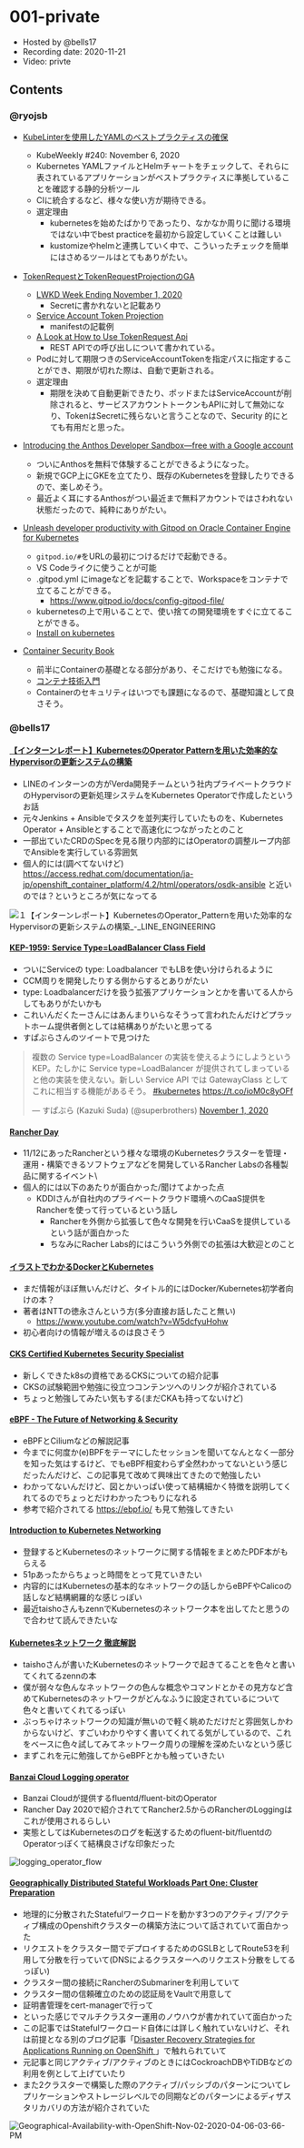 # 001-private

- Hosted by @bells17
- Recording date: 2020-11-21
- Video: privte

## Contents

### @ryojsb

- [KubeLinterを使用したYAMLのベストプラクティスの確保](https://www.civo.com/learn/yaml-best-practices-using-kubelinter)
  - KubeWeekly #240: November 6, 2020
  - Kubernetes YAMLファイルとHelmチャートをチェックして、それらに表されているアプリケーションがベストプラクティスに準拠していることを確認する静的分析ツール
  - CIに統合するなど、様々な使い方が期待できる。
  - 選定理由
    - kubernetesを始めたばかりであったり、なかなか周りに聞ける環境ではない中でbest practiceを最初から設定していくことは難しい
     - kustomizeやhelmと連携していく中で、こういったチェックを簡単にはさめるツールはとてもありがたい。

- [TokenRequestとTokenRequestProjectionのGA](https://github.com/kubernetes/kubernetes/pull/93258)
  - [LWKD Week Ending November 1, 2020](http://lwkd.info/2020/20201102)
    - Secretに書かれないと記載あり
  - [Service Account Token Projection](https://kubernetes.io/docs/tasks/configure-pod-container/configure-service-account/#service-account-token-volume-projection)
    - manifestの記載例
  - [A Look at How to Use TokenRequest Api](https://jpweber.io/blog/a-look-at-tokenrequest-api/)
    - REST APIでの呼び出しについて書かれている。
  - Podに対して期限つきのServiceAccountTokenを指定パスに指定することができ、期限が切れた際は、自動で更新される。
  - 選定理由
    - 期限を決めて自動更新できたり、ポッドまたはServiceAccountが削除されると、サービスアカウントトークンもAPIに対して無効になり、TokenはSecretに残らないと言うことなので、Security 的にとても有用だと思った。

- [Introducing the Anthos Developer Sandbox—free with a Google account](https://cloud.google.com/blog/topics/anthos/introducing-the-anthos-developer-sandbox)
  - ついにAnthosを無料で体験することができるようになった。
  - 新規でGCP上にGKEを立てたり、既存のKubernetesを登録したりできるので、楽しめそう。
  - 最近よく耳にするAnthosがつい最近まで無料アカウントではさわれない状態だったので、純粋にありがたい。

- [Unleash developer productivity with Gitpod on Oracle Container Engine for Kubernetes](https://blogs.oracle.com/cloud-infrastructure/unleash-developer-productivity-with-gitpod-on-oracle-container-engine-for-kubernetes)
  - `gitpod.io/#`をURLの最初につけるだけで起動できる。
  - VS Codeライクに使うことが可能
  - .gitpod.yml にimageなどを記載することで、Workspaceをコンテナで立てることができる。
    - https://www.gitpod.io/docs/config-gitpod-file/
  - kubernetesの上で用いることで、使い捨ての開発環境をすぐに立てることができる。
  - [Install on kubernetes](https://www.gitpod.io/docs/self-hosted/latest/install/install-on-kubernetes/)

- [Container Security Book](https://container-security.dev/)
  - 前半にContainerの基礎となる部分があり、そこだけでも勉強になる。
  - [コンテナ技術入門](https://eh-career.com/engineerhub/entry/2019/02/05/103000#%E3%82%B3%E3%83%B3%E3%83%86%E3%83%8A%E3%81%A8%E3%81%AF)
  - Containerのセキュリティはいつでも課題になるので、基礎知識として良さそう。

### @bells17

#### [【インターンレポート】KubernetesのOperator Patternを用いた効率的なHypervisorの更新システムの構築](https://engineering.linecorp.com/ja/blog/internship-report20-hypervisor-update-system-with-kubernetes/)

- LINEのインターンの方がVerda開発チームという社内プライベートクラウドのHypervisorの更新処理システムをKubernetes Operatorで作成したというお話
- 元々Jenkins + Ansibleでタスクを並列実行していたものを、Kubernetes Operator + Ansibleとすることで高速化につながったとのこと
- 一部出ていたCRDのSpecを見る限り内部的にはOperatorの調整ループ内部でAnsibleを実行している雰囲気
- 個人的には(調べてないけど) https://access.redhat.com/documentation/ja-jp/openshift_container_platform/4.2/html/operators/osdk-ansible と近いのでは？というところが気になってる


![１【インターンレポート】KubernetesのOperator_Patternを用いた効率的なHypervisorの更新システムの構築_-_LINE_ENGINEERING](https://user-images.githubusercontent.com/2158863/99149095-5751da80-26cf-11eb-80c5-fe2eb7df37f4.png)


#### [KEP-1959: Service Type=LoadBalancer Class Field](https://github.com/kubernetes/enhancements/pull/1960)

- ついにServiceの type: Loadbalancer でもLBを使い分けられるように
- CCM周りを開発したりする側からするとありがたい
- type: Loadbalancerだけを扱う拡張アプリケーションとかを書いてる人からしてもありがたいかも
- これいんだくたーさんにはあんまりいらなそうって言われたんだけどプラットホーム提供者側としては結構ありがたいと思ってる
- すぱぶらさんのツイートで見つけた

<blockquote class="twitter-tweet"><p lang="ja" dir="ltr">複数の Service type=LoadBalancer の実装を使えるようにしようという KEP。たしかに Service type=LoadBalancer が提供されてしまっていると他の実装を使えない。新しい Service API では GatewayClass としてこれに相当する機能があるそう。 <a href="https://twitter.com/hashtag/kubernetes?src=hash&amp;ref_src=twsrc%5Etfw">#kubernetes</a> <a href="https://t.co/ioM0c8yOFf">https://t.co/ioM0c8yOFf</a></p>&mdash; すぱぶら (Kazuki Suda) (@superbrothers) <a href="https://twitter.com/superbrothers/status/1322699680996757505?ref_src=twsrc%5Etfw">November 1, 2020</a></blockquote>

#### [Rancher Day](https://rancher.co.jp/rdt2020/)

- 11/12にあったRancherという様々な環境のKubernetesクラスターを管理・運用・構築できるソフトウェアなどを開発しているRancher Labsの各種製品に関するイベント\
- 個人的には以下のあたりが面白かった/聞けてよかった点
  - KDDIさんが自社内のプライベートクラウド環境へのCaaS提供をRancherを使って行っているという話し
    - Rancherを外側から拡張して色々な開発を行いCaaSを提供しているという話が面白かった
    - ちなみにRacher Labs的にはこういう外側での拡張は大歓迎とのこと

#### [イラストでわかるDockerとKubernetes](https://www.amazon.co.jp/dp/4297118378)

- まだ情報がほぼ無いんだけど、タイトル的にはDocker/Kubernetes初学者向けの本？
- 著者はNTTの徳永さんという方(多分直接お話したこと無い)
  - https://www.youtube.com/watch?v=W5dcfyuHohw
- 初心者向けの情報が増えるのは良さそう

####  [CKS Certified Kubernetes Security Specialist](https://medium.com/faun/cks-certified-kubernetes-security-specialist-418d55c86465)

- 新しくできたk8sの資格であるCKSについての紹介記事
- CKSの試験範囲や勉強に役立つコンテンツへのリンクが紹介されている
- ちょっと勉強してみたい気もする(まだCKAも持ってないけど)

#### [eBPF - The Future of Networking & Security](https://cilium.io/blog/2020/11/10/ebpf-future-of-networking/)

- eBPFとCiliumなどの解説記事
- 今までに何度か(e)BPFをテーマにしたセッションを聞いてなんとなく一部分を知った気はするけど、でもeBPF相変わらず全然わかってないという感じだったんだけど、この記事見て改めて興味出てきたので勉強したい
- わかってないんだけど、図とかいっぱい使って結構細かく特徴を説明してくれてるのでちょっとだけわかったつもりになれる
- 参考で紹介されてる https://ebpf.io/ も見て勉強してきたい

#### [Introduction to Kubernetes Networking](https://www.tigera.io/lp/kubernetes-networking-ebook)

- 登録するとKubernetesのネットワークに関する情報をまとめたPDF本がもらえる
- 51pあったからちょっと時間をとって見ていきたい
- 内容的にはKubernetesの基本的なネットワークの話しからeBPFやCalicoの話しなど結構網羅的な感じっぽい
- 最近taishoさんもzennでKubernetesのネットワーク本を出してたと思うので合わせて読んできたいな


#### [Kubernetesネットワーク 徹底解説](https://zenn.dev/taisho6339/books/fc6facfb640d242dc7ec)

- taishoさんが書いたKubernetesのネットワークで起きてることを色々と書いてくれてるzennの本
- 僕が弱々な色んなネットワークの色んな概念やコマンドとかその見方など含めてKubernetesのネットワークがどんなふうに設定されているについて色々と書いてくれてるっぽい
- ぶっちゃけネットワークの知識が無いので軽く眺めただけだと雰囲気しかわからないけど、すごいわかりやすく書いてくれてる気がしているので、これをベースに色々試してみてネットワーク周りの理解を深めたいなという感じ
- まずこれを元に勉強してからeBPFとかも触っていきたい

#### [Banzai Cloud Logging operator](https://github.com/banzaicloud/logging-operator)

- Banzai Cloudが提供するfluentd/fluent-bitのOperator
- Rancher Day 2020で紹介されててRancher2.5からのRancherのLoggingはこれが使用されるらしい
- 実態としてはKubernetesのログを転送するためのfluent-bit/fluentdのOperatorっぽくて結構良さげな印象だった

![logging_operator_flow](https://user-images.githubusercontent.com/2158863/99152424-0c42c200-26e5-11eb-9594-4b47489f7b7a.png)

#### [Geographically Distributed Stateful Workloads Part One: Cluster Preparation](https://www.openshift.com/blog/geographically-distributed-stateful-workloads-part-one-cluster-preparation)

- 地理的に分散されたStatefulワークロードを動かす3つのアクティブ/アクティブ構成のOpenshiftクラスターの構築方法について話されていて面白かった
- リクエストをクラスター間でデプロイするためのGSLBとしてRoute53を利用して分散を行っていて(DNSによるクラスターへのリクエスト分散をしてるっぽい)
- クラスター間の接続にRancherのSubmarinerを利用していて
- クラスター間の信頼確立のための認証局をVaultで用意して
- 証明書管理をcert-managerで行って
- といった感じでマルチクラスター運用のノウハウが書かれていて面白かった
- この記事ではStatefulワークロード自体には詳しく触れていないけど、それは前提となる別のブログ記事「[Disaster Recovery Strategies for Applications Running on OpenShift
](https://www.openshift.com/blog/disaster-recovery-strategies-for-applications-running-on-openshift)」で触れられていて
- 元記事と同じアクティブ/アクティブのときにはCockroachDBやTiDBなどの利用を例として上げていたり
- また2クラスターで構築した際のアクティブ/パッシブのパターンについてレプリケーションやストレージレベルでの同期などのパターンによるディザスタリカバリの方法が紹介されていた

![Geographical-Availability-with-OpenShift-Nov-02-2020-04-06-03-66-PM](https://user-images.githubusercontent.com/2158863/99153101-b1f83000-26e9-11eb-993d-3b491651157e.png)
